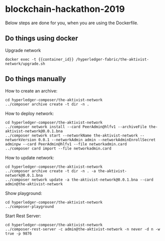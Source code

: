 # blockchain-hackathon-2019

Below steps are done for you, when you are using the Dockerfile.

## Do things using docker

Upgrade network
```
docker exec -t {{container_id}} /hyperledger-fabric/the-aktivist-network/upgrade.sh
```

## Do things manually

How to create an archive:
```
cd hyperledger-composer/the-aktivist-network
../composer archive create -t dir -n .
```

How to deploy network:
```
cd hyperledger-composer/the-aktivist-network
../composer network install --card PeerAdmin@hlfv1 --archiveFile the-aktivist-network@0.0.1.bna
../composer network start --networkName the-aktivist-network --networkVersion 0.0.1 --networkAdmin admin --networkAdminEnrollSecret adminpw --card PeerAdmin@hlfv1 --file networkadmin.card
../composer card import --file networkadmin.card
```

How to update network:
```
cd hyperledger-composer/the-aktivist-network
../composer archive create -t dir -n . -a the-aktivist-network@0.0.1.bna
../composer network update -a the-aktivist-network@0.0.1.bna --card admin@the-aktivist-network
```

Show playground:
```
cd hyperledger-composer/the-aktivist-network
../composer-playground
```

Start Rest Server:
```
cd hyperledger-composer/the-aktivist-network
../composer-rest-server -c admin@the-aktivist-network -n never -d n -w true -p 9876
```


